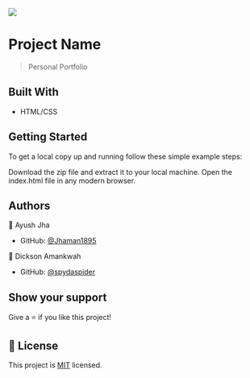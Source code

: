 ![](https://img.shields.io/badge/Microverse-blueviolet)

# Project Name

> Personal Portfolio


## Built With

- HTML/CSS

## Getting Started

To get a local copy up and running follow these simple example steps:

Download the zip file and extract it to your local machine. Open the index.html file in any modern browser.

## Authors

👤 Ayush Jha

- GitHub: [@Jhaman1895](https://github.com/jhaman1895)

👤 Dickson Amankwah

- GitHub: [@spydaspider](https://github.com/spydaspider)


## Show your support

Give a ⭐️ if you like this project!

## 📝 License

This project is [MIT](./LICENSE) licensed.
